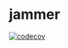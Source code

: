 # jammer

[![codecov](https://codecov.io/gh/jackdreilly/jammer/branch/main/graph/badge.svg?token=SGZ5FT2DDY)](https://codecov.io/gh/jackdreilly/jammer)
